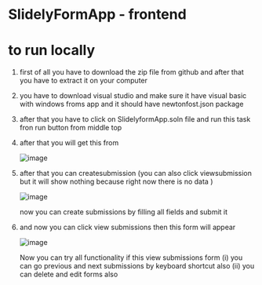 # SlidelyFormApp - frontend

# to run locally 

1. first of all you have to download the zip file from github and after that you have to extract it on your computer
2. you have to download visual studio and make sure it have visual basic with windows froms app and it should have newtonfost.json package
3. after that you have to click on SlidelyformApp.soln file and run this task fron run button from middle top

4. after that you will get this from
   
   ![image](https://github.com/swamivikas/SlidelyFormApp---Frontend/assets/108607735/b291b671-5604-4a85-94b6-0c5524572c83)

6. after that you can createsubmission (you can also click viewsubmission but it will show nothing because right now there is no data ) 

   ![image](https://github.com/swamivikas/SlidelyFormApp---Frontend/assets/108607735/617c4b69-2d06-407a-bfba-3043768fabcd)

   now you can create submissions by filling all fields and submit it

7. and now you can click view submissions then this form will appear

   ![image](https://github.com/swamivikas/SlidelyFormApp---Frontend/assets/108607735/e764738d-1629-493e-bf48-ba687c01ef47)


   Now you can try all functionality if this view submissions form
   (i) you can go previous and next submissions by keyboard shortcut also
   (ii) you can delete and edit forms also

    



